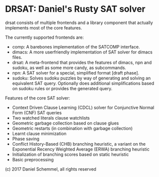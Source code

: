 # DRSAT: **D**aniel's **R**usty **SAT** solver

drsat consists of multiple frontends and a library component that actually implements most of the core features.

The currently supported frontends are:
- comp: A barebones implementation of the SATCOMP interface.
- dimacs: A more userfriendly implementation of SAT solver for dimacs files.
- drsat: A meta-frontend that provides the features of dimacs, npn and sudoku, as well as some more candy, as subcommands.
- npn: A SAT solver for a special, simplified format [draft phase].
- sudoku: Solves sudoku puzzles by way of generating and solving an equivalent SAT query. Optionally does additional simplifications based on sudoku rules or provides the generated query.

Features of the core SAT solver:
- Context Driven Clause Learning (CDCL) solver for Conjunctive Normal Form (CNF) SAT queries
- Two watched literals clause watchlists
- Geometric garbage collection based on clause glues
- Geometric restarts (in combination with garbage collection)
- Learnt clause minimization
- Phase saving
- Conflict History-Based (CHB) branching heuristic, a variant on the Exponential Recency Weighted Average (ERWA) branching heuristic
- Initialization of branching scores based on static heuristic
- Basic preprocessing

(c) 2017 Daniel Schemmel, all rights reserved